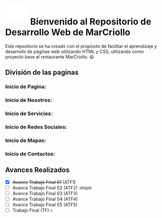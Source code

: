 <img width="70" height="50" align="left" style="float: left; margin: 0 10px 0 0;" alt="MarCriollo Logo" src="Pag_MarCriollo/src/img/crab.png">   

# Bienvenido al Repositorio de Desarrollo Web de MarCriollo
Este repositorio se ha creado con el propósito de facilitar el aprendizaje y desarrollo de páginas web utilizando HTML y CSS, utilizando como proyecto base el restaurante MarCriollo. :smiley:

## División de las paginas
### Inicio de Pagina:
### Inicio de Nosotros:
### Inicio de Servicios:
### Inicio de Redes Sociales:
### Inicio de Mapas:
### Inicio de Contactos:

## Avances Realizados
- [x] ~~Avance Trabajo Final 01~~ (ATF1)
- [ ] Avance Trabajo Final 02 (ATF2) :shipit:
- [ ] Avance Trabajo Final 03 (ATF3)
- [ ] Avance Trabajo Final 04 (ATF4)
- [ ] Avance Trabajo Final 05 (ATF5)
- [ ] Trabajo Final (TF) :skull:
